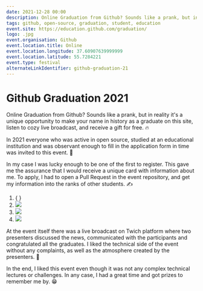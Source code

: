 ```yaml
---
date: 2021-12-28 00:00
description: Online Graduation from Github? Sounds like a prank, but in reality it's a unique opportunity to make your name in history as a graduate on this site, listen to cozy live broadcast, and receive a gift for free. 🔥
tags: github, open-source, graduation, student, education
event.site: https://education.github.com/graduation/
logo: .jpg
event.organisation: Github
event.location.title: Online
event.location.longitude: 37.60907639999999
event.location.latitude: 55.7284221
event.type: festival
alternateLinkIdentifier: github-graduation-21
---
```

# Github Graduation 2021

Online Graduation from Github? Sounds like a prank, but in reality it's a unique opportunity to make your name in history as a graduate on this site, listen to cozy live broadcast, and receive a gift for free. 🔥

In 2021 everyone who was active in open source, studied at an educational institution and was observant enough to fill in the application form in time was invited to this event. 👀

In my case I was lucky enough to be one of the first to register. This gave me the assurance that I would receive a unique card with information about me. To apply, I had to open a Pull Request in the event repository, and get my information into the ranks of other students. ✍️


1. { }
2. ![ ](1.jpg)
3. ![ ](2.jpg)
4. ![ ](3.jpg)


At the event itself there was a live broadcast on Twich platform where two presenters discussed the news, communicated with the participants and congratulated all the graduates. I liked the technical side of the event without any complaints, as well as the atmosphere created by the presenters. 🎄

In the end, I liked this event even though it was not any complex technical lectures or challenges. In any case, I had a great time and got prizes to remember me by. 😁
